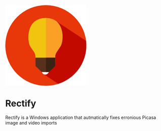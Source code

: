 <img src="https://raw.githubusercontent.com/sverrirs/Rectify/master/RectifyUI/images/light-bulb.png" align="center" alt="Rectify logo" />

# Rectify
Rectify is a Windows application that autmatically fixes erronious Picasa image and video imports
